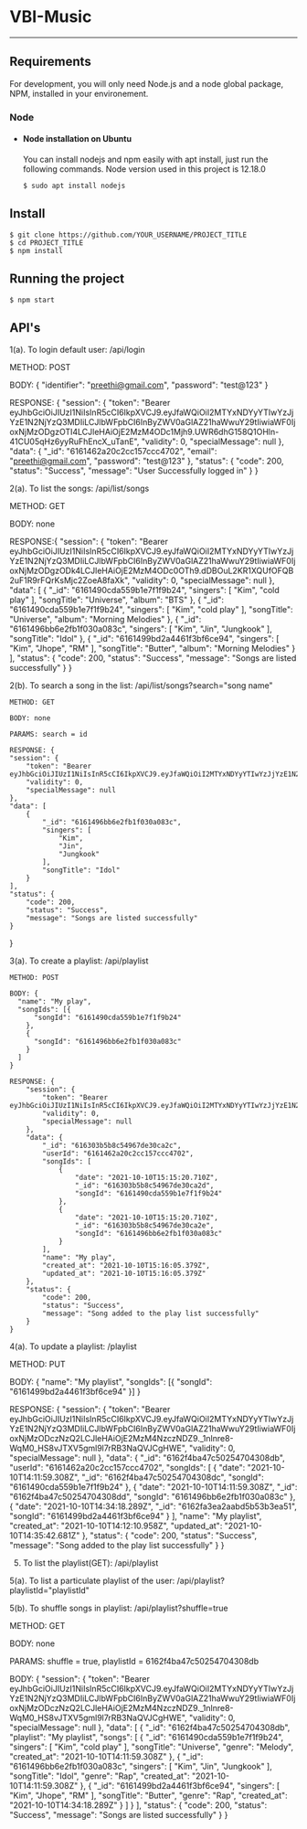 # VBI-Music

---
## Requirements

For development, you will only need Node.js and a node global package, NPM, installed in your environement.

### Node
- #### Node installation on Ubuntu

  You can install nodejs and npm easily with apt install, just run the following commands. Node version used in this project is 12.18.0

      $ sudo apt install nodejs

## Install

    $ git clone https://github.com/YOUR_USERNAME/PROJECT_TITLE
    $ cd PROJECT_TITLE
    $ npm install

## Running the project

    $ npm start


## API's 



1(a). To login default user: /api/login

METHOD: POST

BODY: {
	"identifier": "preethi@gmail.com",
	"password": "test@123"
}

RESPONSE: {
	"session": {
		"token": "Bearer eyJhbGciOiJIUzI1NiIsInR5cCI6IkpXVCJ9.eyJfaWQiOiI2MTYxNDYyYTIwYzJjYzE1N2NjYzQ3MDIiLCJlbWFpbCI6InByZWV0aGlAZ21haWwuY29tIiwiaWF0IjoxNjMzODgzOTI4LCJleHAiOjE2MzM4ODc1Mjh9.UWR6dhG158Q1OHln-41CU05qHz6yyRuFhEncX_uTanE",
		"validity": 0,
		"specialMessage": null
	},
	"data": {
		"_id": "6161462a20c2cc157ccc4702",
		"email": "preethi@gmail.com",
		"password": "test@123"
	},
	"status": {
		"code": 200,
		"status": "Success",
		"message": "User Successfully logged in"
	}
}

2(a). To list the songs: /api/list/songs

 METHOD: GET

 BODY: none

 RESPONSE:{
    "session": {
        "token": "Bearer eyJhbGciOiJIUzI1NiIsInR5cCI6IkpXVCJ9.eyJfaWQiOiI2MTYxNDYyYTIwYzJjYzE1N2NjYzQ3MDIiLCJlbWFpbCI6InByZWV0aGlAZ21haWwuY29tIiwiaWF0IjoxNjMzODgzODk4LCJleHAiOjE2MzM4ODc0OTh9.dDBOuL2KR1XQUfOFQB2uF1R9rFQrKsMjc2ZoeA8faXk",
        "validity": 0,
        "specialMessage": null
    },
    "data": [
        {
            "_id": "6161490cda559b1e7f1f9b24",
            "singers": [
                "Kim",
                "cold play"
            ],
            "songTitle": "Universe",
            "album": "BTS"
        },
        {
            "_id": "6161490cda559b1e7f1f9b24",
            "singers": [
                "Kim",
                "cold play"
            ],
            "songTitle": "Universe",
            "album": "Morning Melodies"
        },
        {
            "_id": "6161496bb6e2fb1f030a083c",
            "singers": [
                "Kim",
                "Jin",
                "Jungkook"
            ],
            "songTitle": "Idol"
        },
        {
            "_id": "6161499bd2a4461f3bf6ce94",
            "singers": [
                "Kim",
                "Jhope",
                "RM"
            ],
            "songTitle": "Butter",
            "album": "Morning Melodies"
        }
    ],
    "status": {
        "code": 200,
        "status": "Success",
        "message": "Songs are listed successfully"
    }
}

2(b). To search a song in the list: /api/list/songs?search="song name"  

    METHOD: GET

    BODY: none  

    PARAMS: search = id

    RESPONSE: {
    "session": {
        "token": "Bearer eyJhbGciOiJIUzI1NiIsInR5cCI6IkpXVCJ9.eyJfaWQiOiI2MTYxNDYyYTIwYzJjYzE1N2NjYzQ3MDIiLCJlbWFpbCI6InByZWV0aGlAZ21haWwuY29tIiwiaWF0IjoxNjMzODc4OTI2LCJleHAiOjE2MzM4ODI1MjZ9.zG2BAxZCgwQVEUV2gwwiP7xi0sWcfjTfqVjJtUsbeuo",
        "validity": 0,
        "specialMessage": null
    },
    "data": [
        {
            "_id": "6161496bb6e2fb1f030a083c",
            "singers": [
                "Kim",
                "Jin",
                "Jungkook"
            ],
            "songTitle": "Idol"
        }
    ],
    "status": {
        "code": 200,
        "status": "Success",
        "message": "Songs are listed successfully"
    }
  }

3(a). To create a playlist: /api/playlist

    METHOD: POST

    BODY: {
      "name": "My play",
      "songIds": [{
          "songId": "6161490cda559b1e7f1f9b24"
        },
        {
          "songId": "6161496bb6e2fb1f030a083c"
        }
      ]
    }

    RESPONSE: {
        "session": {
            "token": "Bearer eyJhbGciOiJIUzI1NiIsInR5cCI6IkpXVCJ9.eyJfaWQiOiI2MTYxNDYyYTIwYzJjYzE1N2NjYzQ3MDIiLCJlbWFpbCI6InByZWV0aGlAZ21haWwuY29tIiwiaWF0IjoxNjMzODc4OTI2LCJleHAiOjE2MzM4ODI1MjZ9.zG2BAxZCgwQVEUV2gwwiP7xi0sWcfjTfqVjJtUsbeuo",
            "validity": 0,
            "specialMessage": null
        },
        "data": {
            "_id": "616303b5b8c54967de30ca2c",
            "userId": "6161462a20c2cc157ccc4702",
            "songIds": [
                {
                    "date": "2021-10-10T15:15:20.710Z",
                    "_id": "616303b5b8c54967de30ca2d",
                    "songId": "6161490cda559b1e7f1f9b24"
                },
                {
                    "date": "2021-10-10T15:15:20.710Z",
                    "_id": "616303b5b8c54967de30ca2e",
                    "songId": "6161496bb6e2fb1f030a083c"
                }
            ],
            "name": "My play",
            "created_at": "2021-10-10T15:16:05.379Z",
            "updated_at": "2021-10-10T15:16:05.379Z"
        },
        "status": {
            "code": 200,
            "status": "Success",
            "message": "Song added to the play list successfully"
        }
    }

4(a). To update a playlist: /playlist

METHOD: PUT

BODY: {
	"name": "My playlist",
	"songIds": [{
		"songId": "6161499bd2a4461f3bf6ce94"
	}]
}

RESPONSE: {
    "session": {
        "token": "Bearer eyJhbGciOiJIUzI1NiIsInR5cCI6IkpXVCJ9.eyJfaWQiOiI2MTYxNDYyYTIwYzJjYzE1N2NjYzQ3MDIiLCJlbWFpbCI6InByZWV0aGlAZ21haWwuY29tIiwiaWF0IjoxNjMzODczNzQ2LCJleHAiOjE2MzM4NzczNDZ9._1nlnre8-WqM0_HS8vJTXV5gml9l7rRB3NaQVJCgHWE",
        "validity": 0,
        "specialMessage": null
    },
    "data": {
        "_id": "6162f4ba47c50254704308db",
        "userId": "6161462a20c2cc157ccc4702",
        "songIds": [
            {
                "date": "2021-10-10T14:11:59.308Z",
                "_id": "6162f4ba47c50254704308dc",
                "songId": "6161490cda559b1e7f1f9b24"
            },
            {
                "date": "2021-10-10T14:11:59.308Z",
                "_id": "6162f4ba47c50254704308dd",
                "songId": "6161496bb6e2fb1f030a083c"
            },
            {
                "date": "2021-10-10T14:34:18.289Z",
                "_id": "6162fa3ea2aabd5b53b3ea51",
                "songId": "6161499bd2a4461f3bf6ce94"
            }
        ],
        "name": "My playlist",
        "created_at": "2021-10-10T14:12:10.958Z",
        "updated_at": "2021-10-10T14:35:42.681Z"
    },
    "status": {
        "code": 200,
        "status": "Success",
        "message": "Song added to the play list successfully"
    }
}

5. To list the playlist(GET): /api/playlist

5(a). To list a particulate playlist of the user: /api/playlist?playlistId="playlistId"

5(b). To shuffle songs in playlist: /api/playlist?shuffle=true

METHOD: GET

BODY: none

PARAMS: shuffle = true, playlistId = 6162f4ba47c50254704308db

BODY: {
    "session": {
        "token": "Bearer eyJhbGciOiJIUzI1NiIsInR5cCI6IkpXVCJ9.eyJfaWQiOiI2MTYxNDYyYTIwYzJjYzE1N2NjYzQ3MDIiLCJlbWFpbCI6InByZWV0aGlAZ21haWwuY29tIiwiaWF0IjoxNjMzODczNzQ2LCJleHAiOjE2MzM4NzczNDZ9._1nlnre8-WqM0_HS8vJTXV5gml9l7rRB3NaQVJCgHWE",
        "validity": 0,
        "specialMessage": null
    },
    "data": [
        {
            "_id": "6162f4ba47c50254704308db",
            "playlist": "My playlist",
            "songs": [
                {
                    "_id": "6161490cda559b1e7f1f9b24",
                    "singers": [
                        "Kim",
                        "cold play"
                    ],
                    "songTitle": "Universe",
                    "genre": "Melody",
                    "created_at": "2021-10-10T14:11:59.308Z"
                },
                {
                    "_id": "6161496bb6e2fb1f030a083c",
                    "singers": [
                        "Kim",
                        "Jin",
                        "Jungkook"
                    ],
                    "songTitle": "Idol",
                    "genre": "Rap",
                    "created_at": "2021-10-10T14:11:59.308Z"
                },
                {
                    "_id": "6161499bd2a4461f3bf6ce94",
                    "singers": [
                        "Kim",
                        "Jhope",
                        "RM"
                    ],
                    "songTitle": "Butter",
                    "genre": "Rap",
                    "created_at": "2021-10-10T14:34:18.289Z"
                }
            ]
        }
    ],
    "status": {
        "code": 200,
        "status": "Success",
        "message": "Songs are listed successfully"
    }
}
